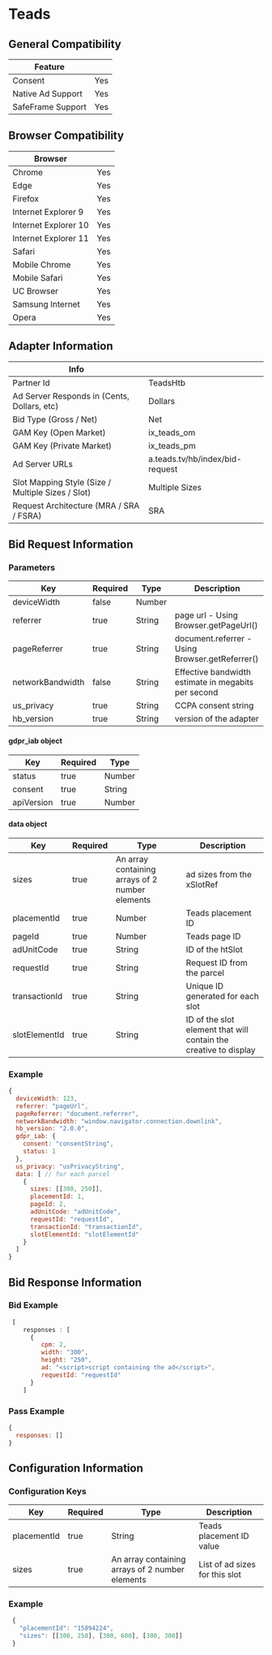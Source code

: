 # Teads
## General Compatibility
|Feature|  |
|---|---|
| Consent | Yes |
| Native Ad Support | Yes |
| SafeFrame Support | Yes |
 
## Browser Compatibility
| Browser |  |
|--- |---|
| Chrome | Yes |
| Edge | Yes |
| Firefox | Yes |
| Internet Explorer 9 | Yes |
| Internet Explorer 10 | Yes |
| Internet Explorer 11 | Yes |
| Safari | Yes |
| Mobile Chrome | Yes |
| Mobile Safari | Yes |
| UC Browser | Yes |
| Samsung Internet | Yes |
| Opera | Yes |
 
## Adapter Information
| Info | |
|---|---|
| Partner Id | TeadsHtb |
| Ad Server Responds in (Cents, Dollars, etc) | Dollars |
| Bid Type (Gross / Net) | Net |
| GAM Key (Open Market) | ix_teads_om |
| GAM Key (Private Market) | ix_teads_pm |
| Ad Server URLs | a.teads.tv/hb/index/bid-request |
| Slot Mapping Style (Size / Multiple Sizes / Slot) | Multiple Sizes |
| Request Architecture (MRA / SRA / FSRA) | SRA |

## Bid Request Information
### Parameters
| Key | Required | Type | Description |
|---|---|---|---|
| deviceWidth | false | Number |  |
| referrer | true | String | page url - Using Browser.getPageUrl() |
| pageReferrer | true | String | document.referrer - Using Browser.getReferrer() |
| networkBandwidth | false | String | Effective bandwidth estimate in megabits per second |
| us_privacy | true | String | CCPA consent string |
| hb_version | true | String | version of the adapter |

#### gdpr_iab object

| Key | Required | Type |
|---|---|---|
| status | true | Number |
| consent | true | String |
| apiVersion | true | Number |

#### data object

| Key | Required | Type | Description |
|---|---|---|---|
| sizes | true | An array containing arrays of 2 number elements | ad sizes from the xSlotRef |
| placementId | true | Number | Teads placement ID |
| pageId | true | Number | Teads page ID |
| adUnitCode | true | String | ID of the htSlot |
| requestId | true | String | Request ID from the parcel |
| transactionId | true | String | Unique ID generated for each slot |
| slotElementId | true | String | ID of the slot element that will contain the creative to display |
 
### Example
```javascript
{
  deviceWidth: 123,
  referrer: "pageUrl",
  pageReferrer: "document.referrer",
  networkBandwidth: "window.navigator.connection.downlink",
  hb_version: "2.0.0",
  gdpr_iab: {
    consent: "consentString",
    status: 1
  },
  us_privacy: "usPrivacyString",
  data: [ // for each parcel
    {
      sizes: [[300, 250]],
      placementId: 1,
      pageId: 2,
      adUnitCode: "adUnitCode",
      requestId: "requestId",
      transactionId: "transactionId",
      slotElementId: "slotElementId"
    }
  ]
}
```
 
## Bid Response Information
### Bid Example
```javascript
 [  
    responses : [
      {
         cpm: 2,
         width: "300",
         height: "250",
         ad: "<script>script containing the ad</script>",
         requestId: "requestId"
      }
    ]
```

### Pass Example
```javascript
{
  responses: []
}
```
 
## Configuration Information
### Configuration Keys
| Key | Required | Type | Description |
|---|---|---|---|
| placementId | true | String | Teads placement ID value |
| sizes | true | An array containing arrays of 2 number elements | List of ad sizes for this slot |

### Example
```javascript
 {
   "placementId": "15894224",
   "sizes": [[300, 250], [300, 600], [300, 300]]
 }
```
